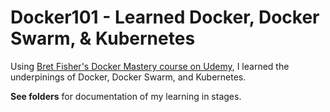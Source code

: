# Docker101 - Learned Docker, Docker Swarm, & Kubernetes

Using [Bret Fisher's Docker Mastery course on Udemy](https://www.udemy.com/course/docker-mastery/), I learned the underpinings of Docker, Docker Swarm, and Kubernetes.

**See folders** for documentation of my learning in stages.